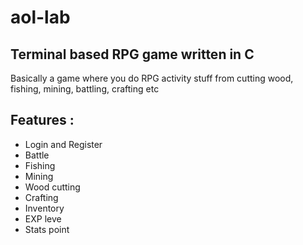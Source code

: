 # aol-lab

## Terminal based RPG game written in C
Basically a game where you do RPG activity stuff from cutting wood, fishing, mining, battling, crafting etc

## Features : 

- Login and Register
- Battle
- Fishing
- Mining
- Wood cutting
- Crafting
- Inventory
- EXP leve
- Stats point


